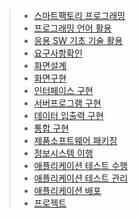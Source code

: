 > * [스마트팩토리 프로그래밍](https://github.com/hongmatthew/-/tree/master/1%20%EC%8A%A4%EB%A7%88%ED%8A%B8%ED%8C%A9%ED%86%A0%EB%A6%AC%20%ED%94%84%EB%A1%9C%EA%B7%B8%EB%9E%98%EB%B0%8D-%EC%9D%BC%EC%A7%80)
> * [프로그래밍 언어 활용](https://github.com/hongmatthew/-/tree/master/2%20%ED%94%84%EB%A1%9C%EA%B7%B8%EB%9E%98%EB%B0%8D%20%EC%96%B8%EC%96%B4%ED%99%9C%EC%9A%A9)
> * [응용 SW 기초 기술 활용]()
> * [요구사항확인](https://github.com/hongmatthew/-/tree/master/4%20%EC%9A%94%EA%B5%AC%EC%82%AC%ED%95%AD%ED%99%95%EC%9D%B8)
> * [화면설계](https://github.com/hongmatthew/-/tree/master/5%20%ED%99%94%EB%A9%B4%EC%84%A4%EA%B3%84)
> * [화면구현](https://github.com/hongmatthew/-/tree/master/6%20%ED%99%94%EB%A9%B4%EA%B5%AC%ED%98%84)
> * [인터페이스 구현](https://github.com/hongmatthew/-/tree/master/7%20%EC%9D%B8%ED%84%B0%ED%8E%98%EC%9D%B4%EC%8A%A4%20%EA%B5%AC%ED%98%84%20%20%20%20%EC%9B%90%EB%B3%B8/%EC%9D%B8%ED%84%B0%ED%8E%98%EC%9D%B4%EC%8A%A4%20%EA%B5%AC%ED%98%84%20%EB%8C%80%EC%8B%A0%20%EA%B0%9C%EC%9D%B8%ED%94%84%EB%A1%9C%EC%A0%9D%ED%8A%B8)
> * [서버프로그램 구현](https://github.com/hongmatthew/-/blob/master/8%20%EC%84%9C%EB%B2%84%ED%94%84%EB%A1%9C%EA%B7%B8%EB%9E%A8%20%EA%B5%AC%ED%98%84.zip)
> * [데이터 입출력 구현](https://github.com/hongmatthew/-/commit/e7ad860327624f0d9b2b39ad385b2a55ac250eaf)
> * [통합 구현](https://github.com/hongmatthew/-/commit/c1d26b4c8fb2404c8e0f5a164ac4a00f1cabcdc7)
> * [제품소프트웨어 패키징]()
> * [정보시스템 이행]()
> * [애플리케이션 테스트 수행]()
> * [애플리케이션 테스트 관리]()
> * [애플리케이션 배포]()
> * [프로젝트]()
